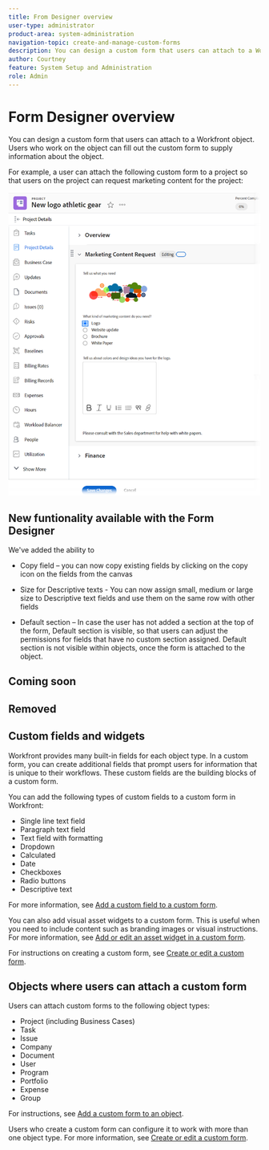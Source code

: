```yaml
---
title: From Designer overview
user-type: administrator
product-area: system-administration
navigation-topic: create-and-manage-custom-forms
description: You can design a custom form that users can attach to a Workfront object. Users who work on the object can fill out the custom form to supply information about the object.
author: Courtney
feature: System Setup and Administration
role: Admin
---
```

# Form Designer overview

You can design a custom form that users can attach to a Workfront object. Users who work on the object can fill out the custom form to supply information about the object.

For example, a user can attach the following custom form to a project so that users on the project can request marketing content for the project:

![](assets/see-image-details-page.png)

## New funtionality available with the Form Designer

We've added the ability to 

* Copy field – you can now copy existing fields by clicking on the copy icon on the fields from the canvas 

* Size for Descriptive texts - You can now assign small, medium or large size to Descriptive text fields and use them on the same row with other fields 

* Default section – In case the user has not added a section at the top of the form, Default section is visible, so that users can adjust the permissions for fields that have no custom section assigned. Default section is not visible within objects, once the form is attached to the object.  

## Coming soon


## Removed






## Custom fields and widgets

Workfront provides many built-in fields for each object type. In a custom form, you can create additional fields that prompt users for information that is unique to their workflows. These custom fields are the building blocks of a custom form.

You can add the following types of custom fields to a custom form in Workfront:

* Single line text field
* Paragraph text field
* Text field with formatting 
* Dropdown
* Calculated
* Date
* Checkboxes
* Radio buttons
* Descriptive text

For more information, see [Add a custom field to a custom form]().

You can also add visual asset widgets to a custom form. This is useful when you need to include content such as branding images or visual instructions. For more information, see [Add or edit an asset widget in a custom form]().

For instructions on creating a custom form, see [Create or edit a custom form]().

## Objects where users can attach a custom form

Users can attach custom forms to the following object types:

* Project (including Business Cases)
* Task
* Issue
* Company
* Document
* User
* Program
* Portfolio
* Expense
* Group

For instructions, see [Add a custom form to an object](../../../workfront-basics/work-with-custom-forms/add-a-custom-form-to-an-object.md).

Users who create a custom form can configure it to work with more than one object type. For more information, see [Create or edit a custom form](../../../administration-and-setup/customize-workfront/create-manage-custom-forms/create-or-edit-a-custom-form.md).
